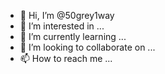 - 👋 Hi, I’m @50grey1way
- 👀 I’m interested in ...
- 🌱 I’m currently learning ...
- 💞️ I’m looking to collaborate on ...
- 📫 How to reach me ...

<!---
50grey1way/50grey1way is a ✨ special ✨ repository because its `README.md` (this file) appears on your GitHub profile.
You can click the Preview link to take a look at your changes.
--->
